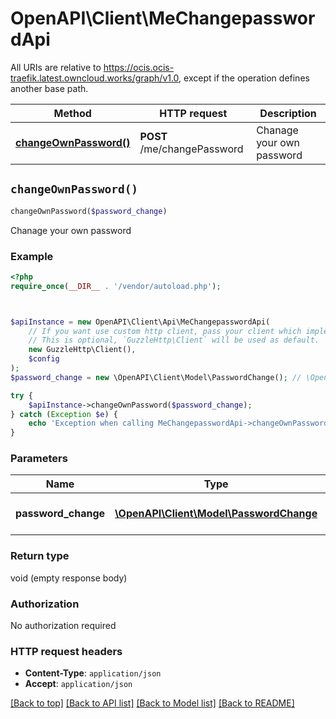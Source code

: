 # OpenAPI\Client\MeChangepasswordApi

All URIs are relative to https://ocis.ocis-traefik.latest.owncloud.works/graph/v1.0, except if the operation defines another base path.

| Method | HTTP request | Description |
| ------------- | ------------- | ------------- |
| [**changeOwnPassword()**](MeChangepasswordApi.md#changeOwnPassword) | **POST** /me/changePassword | Chanage your own password |


## `changeOwnPassword()`

```php
changeOwnPassword($password_change)
```

Chanage your own password

### Example

```php
<?php
require_once(__DIR__ . '/vendor/autoload.php');



$apiInstance = new OpenAPI\Client\Api\MeChangepasswordApi(
    // If you want use custom http client, pass your client which implements `GuzzleHttp\ClientInterface`.
    // This is optional, `GuzzleHttp\Client` will be used as default.
    new GuzzleHttp\Client(),
    $config
);
$password_change = new \OpenAPI\Client\Model\PasswordChange(); // \OpenAPI\Client\Model\PasswordChange | Password change request

try {
    $apiInstance->changeOwnPassword($password_change);
} catch (Exception $e) {
    echo 'Exception when calling MeChangepasswordApi->changeOwnPassword: ', $e->getMessage(), PHP_EOL;
}
```

### Parameters

| Name | Type | Description  | Notes |
| ------------- | ------------- | ------------- | ------------- |
| **password_change** | [**\OpenAPI\Client\Model\PasswordChange**](../Model/PasswordChange.md)| Password change request | |

### Return type

void (empty response body)

### Authorization

No authorization required

### HTTP request headers

- **Content-Type**: `application/json`
- **Accept**: `application/json`

[[Back to top]](#) [[Back to API list]](../../README.md#endpoints)
[[Back to Model list]](../../README.md#models)
[[Back to README]](../../README.md)
